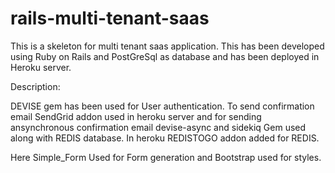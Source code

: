 # rails-multi-tenant-saas

This is a skeleton for multi tenant saas application.
This has been developed using Ruby on Rails and PostGreSql as database
and has been deployed in Heroku server.

Description:

DEVISE gem has been used for User authentication.
To send confirmation email SendGrid addon used in heroku server and for sending ansynchronous confirmation email devise-async and sidekiq Gem used along with REDIS database. In heroku REDISTOGO addon added for REDIS.

Here Simple_Form Used for Form generation and Bootstrap used for styles.
